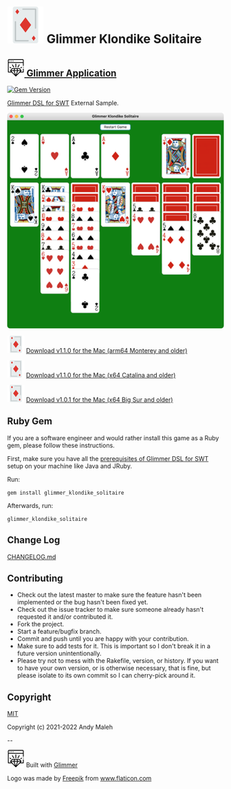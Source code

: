 # <img alt="Glimmer Tetris Icon" src="https://raw.githubusercontent.com/AndyObtiva/glimmer_klondike_solitaire/master/icons/linux/Glimmer%20Klondike%20Solitaire.png" height=85 /> Glimmer Klondike Solitaire

## [<img src="https://raw.githubusercontent.com/AndyObtiva/glimmer/master/images/glimmer-logo-hi-res.png" height=40 /> Glimmer Application](https://github.com/AndyObtiva/glimmer-dsl-swt)
[![Gem Version](https://badge.fury.io/rb/glimmer_klondike_solitaire.svg)](http://badge.fury.io/rb/glimmer_klondike_solitaire)

[Glimmer DSL for SWT](https://github.com/AndyObtiva/glimmer-dsl-swt) External Sample.

![Klondike Solitaire Screenshot](/images/glimmer-klondike-solitaire.png)

<img alt="Glimmer Klondike Solitaire Icon" src="https://raw.githubusercontent.com/AndyObtiva/glimmer_klondike_solitaire/master/icons/linux/Glimmer%20Klondike%20Solitaire.png" height=40 /> [Download v1.1.0 for the Mac (arm64 Monterey and older)](https://www.dropbox.com/s/lia4tae0e0fljpw/Glimmer%20Klondike%20Solitaire-arm64-1.1.0.dmg?dl=1)

<img alt="Glimmer Klondike Solitaire Icon" src="https://raw.githubusercontent.com/AndyObtiva/glimmer_klondike_solitaire/master/icons/linux/Glimmer%20Klondike%20Solitaire.png" height=40 /> [Download v1.1.0 for the Mac (x64 Catalina and older)](https://www.dropbox.com/s/3ji12web6md322w/Glimmer%20Klondike%20Solitaire-1.1.0.dmg?dl=1)

<img alt="Glimmer Klondike Solitaire Icon" src="https://raw.githubusercontent.com/AndyObtiva/glimmer_klondike_solitaire/master/icons/linux/Glimmer%20Klondike%20Solitaire.png" height=40 /> [Download v1.0.1 for the Mac (x64 Big Sur and older)](https://www.dropbox.com/s/h6ntl5wma1xs6bz/Glimmer%20Klondike%20Solitaire-1.0.1.dmg?dl=1)

## Ruby Gem

If you are a software engineer and would rather install this game as a Ruby gem, please follow these instructions.

First, make sure you have all the [prerequisites of Glimmer DSL for SWT](https://github.com/AndyObtiva/glimmer-dsl-swt#pre-requisites) setup on your machine like Java and JRuby.

Run:

```
gem install glimmer_klondike_solitaire
```

Afterwards, run:

```
glimmer_klondike_solitaire
```

## Change Log

[CHANGELOG.md](/CHANGELOG.md)

## Contributing

-   Check out the latest master to make sure the feature hasn't been
    implemented or the bug hasn't been fixed yet.
-   Check out the issue tracker to make sure someone already hasn't
    requested it and/or contributed it.
-   Fork the project.
-   Start a feature/bugfix branch.
-   Commit and push until you are happy with your contribution.
-   Make sure to add tests for it. This is important so I don't break it
    in a future version unintentionally.
-   Please try not to mess with the Rakefile, version, or history. If
    you want to have your own version, or is otherwise necessary, that
    is fine, but please isolate to its own commit so I can cherry-pick
    around it.

## Copyright

[MIT](LICENSE.txt)

Copyright (c) 2021-2022 Andy Maleh

--

[<img src="https://raw.githubusercontent.com/AndyObtiva/glimmer/master/images/glimmer-logo-hi-res.png" height=40 />](https://github.com/AndyObtiva/glimmer) Built with [Glimmer](https://github.com/AndyObtiva/glimmer)

Logo was made by <a href="https://www.flaticon.com/authors/freepik" title="Freepik">Freepik</a> from <a href="https://www.flaticon.com/" title="Flaticon"> www.flaticon.com</a>
